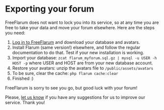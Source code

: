 # Exporting your forum

FreeFlarum does not want to lock you into its service, so at any time you are free to take your data and move your forum elsewhere.
Here are the steps you need:

1. [Log in to FreeFlarum](/settings) and download your database and avatars.
2. Install Flarum (same version!) elsewhere, and follow the regular documentation to do that. Test if your new installation is working.
3. Import your database: `zcat flarum_myforum.sql.gz | mysql -u USER -h HOST -p` where USER and HOST are from your new database account.
4. Restore your avatars: unzip the avatars file to `/public/assets/avatars`
5. To be sure, clear the cache: `php flarum cache:clear`
6. Finished :)

FreeFlarum is sorry to see you go, but good luck with your forum!

Please, [let us know](/discuss) if you have any suggestions for us to improve our service. Thank you!
